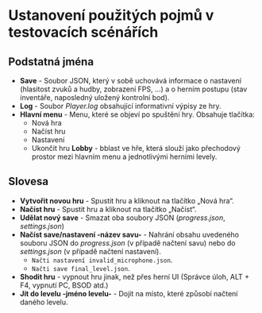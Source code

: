 # Ustanovení použitých pojmů v testovacích scénářích

## Podstatná jména
- **Save** - Soubor JSON, který v sobě uchovává informace o nastavení (hlasitost zvuků a hudby, zobrazení FPS, ...) a o herním postupu (stav inventáře, naposledný uložený kontrolní bod).
- **Log** - Soubor *Player.log* obsahující informativní výpisy ze hry.
- **Hlavní menu** - Menu, které se objeví po spuštění hry. Obsahuje tlačítka:
  - Nová hra
  - Načíst hru
  - Nastavení
  - Ukončit hru
**Lobby** - bblast ve hře, která slouží jako přechodový prostor mezi hlavním menu a jednotlivými herními levely.

## Slovesa
- **Vytvořit novou hru** - Spustit hru a kliknout na tlačítko „Nová hra“.
- **Načíst hru** - Spustit hru a kliknout na tlačítko „Načíst“.
- **Udělat nový save** - Smazat oba soubory JSON (*progress.json*, *settings.json*)
- **Načíst save/nastavení -název savu-** - Nahrání obsahu uvedeného souboru JSON do *progress.json* (v případě načtení savu) nebo do *settings.json* (v případě načtení nastavení).
  - `Načti nastavení invalid_microphone.json`.
  - `Načti save final_level.json`.
- **Shodit hru** - vypnout hru jinak, než přes herní UI (Správce úloh, ALT + F4, vypnutí PC, BSOD atd.)
- **Jít do levelu -jméno levelu-** - Dojít na místo, které způsobí načtení daného levelu.